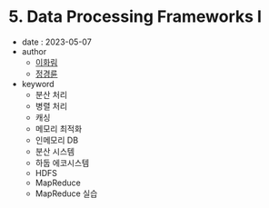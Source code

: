 # 5. Data Processing Frameworks I

- date : 2023-05-07
- author
  * [이화림](https://github.com/HWALIMLEE)
  * [정경륜](https://github.com/ryuni-dev)
- keyword
  * 분산 처리
  * 병렬 처리
  * 캐싱
  * 메모리 최적화
  * 인메모리 DB
  * 분산 시스템
  * 하둡 에코시스템
  * HDFS
  * MapReduce
  * MapReduce 실습


<script src="https://utteranc.es/client.js"
        repo="ehddnr301/data-engineering-for-everybody"
        issue-term="pathname"
        label="comments"
        theme="preferred-color-scheme"
        crossorigin="anonymous"
        async>
</script>